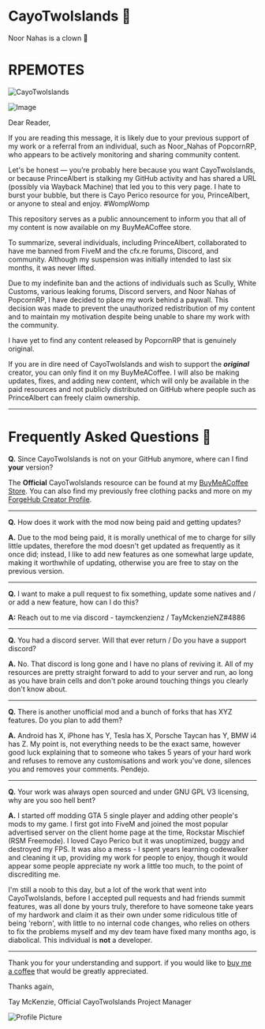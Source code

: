 # CayoTwoIslands 🌴

Noor Nahas is a clown 🤡
# RPEMOTES

![CayoTwoIslands](https://cdn.buymeacoffee.com/uploads/rewards/2024-03-25/1/073703_CTI2.png@1200w_0e.png)

![Image](https://encrypted-tbn0.gstatic.com/images?q=tbn:ANd9GcRRLyB-2oc1bb1g8UlQF7EkKOgfhPH0HlMdS1N7vJskFN42xa_Say0eQy4&s=10)


Dear Reader,

If you are reading this message, it is likely due to your previous support of my work or a referral from an individual, such as Noor_Nahas of PopcornRP, who appears to be actively monitoring and sharing community content.

Let's be honest — you’re probably here because you want CayoTwoIslands, or because PrinceAlbert is stalking my GitHub activity and has shared a URL (possibly via Wayback Machine) that led you to this very page. I hate to burst your bubble, but there is Cayo Perico resource for you, PrinceAlbert, or anyone to steal and enjoy. #WompWomp

This repository serves as a public announcement to inform you that all of my content is now available on my BuyMeACoffee store.

To summarize, several individuals, including PrinceAlbert, collaborated to have me banned from FiveM and the cfx.re forums, Discord, and community. Although my suspension was initially intended to last six months, it was never lifted.

Due to my indefinite ban and the actions of individuals such as Scully, White Customs, various leaking forums, Discord servers, and Noor Nahas of PopcornRP, I have decided to place my work behind a paywall. This decision was made to prevent the unauthorized redistribution of my content and to maintain my motivation despite being unable to share my work with the community.

I have yet to find any content released by PopcornRP that is genuinely original.

If you are in dire need of CayoTwoIslands and wish to support the ***original*** creator, you can only find it on my BuyMeACoffee. I will also be making updates, fixes, and adding new content, which will only be available in the paid resources and not publicly distributed on GitHub where people such as PrinceAlbert can freely claim ownership.

------------------------------------

# Frequently Asked Questions 💬

**Q.** Since CayoTwoIslands is not on your GitHub anymore, where can I find __**your**__ version?

The **Official** CayoTwoIslands resource can be found at my [BuyMeACoffee Store](https://buymeacoffee.com/taymckenzienz/e/235802). You can also find my previously free clothing packs and more on my [ForgeHub Creator Profile](https://forge.plebmasters.de/creators/TayMcKenzieNZ).


-----------------------------------

**Q.** How does it work with the mod now being paid and getting updates?

**A.** Due to the mod being paid, it is morally unethical of me to charge for silly little updates, therefore the mod doesn't get updated as frequently as it once did; instead, I like to add new features as one somewhat large update, making it worthwhile of updating, otherwise you are free to stay on the previous version.


---------------------------------

**Q.** I want to make a pull request to fix something, update some natives and / or add a new feature, how can I do this?

**A:** Reach out to me via discord - taymckenzienz / TayMckenzieNZ#4886

---------------------------------

**Q.** You had a discord server. Will that ever return / Do you have a support discord?

**A.** No. That discord is long gone and I have no plans of reviving it. All of my resources are pretty straight forward to add to your server and run, ao long as you have brain cells and don't poke around touching things you clearly don't know about.


---------------------------------

**Q.** There is another unofficial mod and a bunch of forks that has XYZ features. Do you plan to add them?

**A.** Android has X, iPhone has Y, Tesla has X, Porsche Taycan has Y, BMW i4 has Z. My point is, not everything needs to be the exact same, however good luck explaining that to someone who takes 5 years of your hard work and refuses to remove any customisations and work you've done, silences you and removes your comments. Pendejo.


---------------------------------

**Q.** Your work was always open sourced and under GNU GPL V3 licensing, why are you soo hell bent?

**A.** I started off modding GTA 5 single player and adding other people's mods to my game. I first got into FiveM and joined the most popular advertised server on the client home page at the time, Rockstar Mischief (RSM Freemode). I loved Cayo Perico but it was unoptimized, buggy and destroyed my FPS. It was also a mess - I spent years learning codewalker and cleaning it up, providing my work for people to enjoy, though it would appear some people appreciate ny work a little too much, to the point of discrediting me.

I'm still a noob to this day, but a lot of the work that went into CayoTwoIslands, before I accepted pull requests and had friends summit features, was all done by yours truly, therefore to have someone take years of my hardwork and claim it as their own under some ridiculous title of being 'reborn', with little to no internal code changes, who relies on others to fix the problems myself and my dev team have fixed many months ago, is diabolical. This individual is **not** a developer.

-----------------------------------

Thank you for your understanding and support. if you would like to [buy me a coffee](https://buymeacoffee.com/taymckenzienz) that would be greatly appreciated.

Thanks again,

Tay McKenzie,
Official CayoTwoIslands Project Manager

![Profile Picture](https://cdn.buymeacoffee.com/uploads/profile_pictures/2024/05/6c3c4ab6f89e8657c237a43de1c30799.jpeg@300w_0e.webp)
